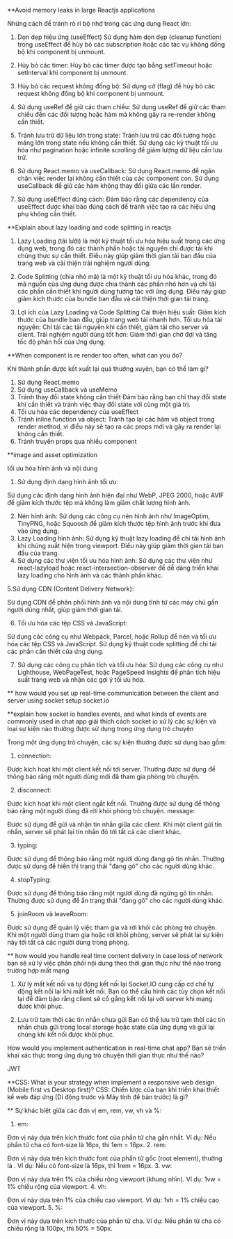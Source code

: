 \*\*Avoid memory leaks in large Reactjs applications

Những cách để tránh rò rỉ bộ nhớ trong các ứng dụng React lớn:

1. Dọn dẹp hiệu ứng (useEffect)
   Sử dụng hàm dọn dẹp (cleanup function) trong useEffect để hủy bỏ các subscription hoặc các tác vụ không đồng bộ khi component bị unmount.
2. Hủy bỏ các timer:
   Hủy bỏ các timer được tạo bằng setTimeout hoặc setInterval khi component bị unmount.
3. Hủy bỏ các request không đồng bộ:
   Sử dụng cờ (flag) để hủy bỏ các request không đồng bộ khi component bị unmount.
4. Sử dụng useRef để giữ các tham chiếu:
   Sử dụng useRef để giữ các tham chiếu đến các đối tượng hoặc hàm mà không gây ra re-render không cần thiết.
5. Tránh lưu trữ dữ liệu lớn trong state:
   Tránh lưu trữ các đối tượng hoặc mảng lớn trong state nếu không cần thiết. Sử dụng các kỹ thuật tối ưu hóa như pagination hoặc infinite scrolling để giảm lượng dữ liệu cần lưu trữ.
6. Sử dụng React.memo và useCallback:
   Sử dụng React.memo để ngăn chặn việc render lại không cần thiết của các component con.
   Sử dụng useCallback để giữ các hàm không thay đổi giữa các lần render.

7. Sử dụng useEffect đúng cách:
   Đảm bảo rằng các dependency của useEffect được khai báo đúng cách để tránh việc tạo ra các hiệu ứng phụ không cần thiết.

\*\*Explain about lazy loading and code splitting in reactjs

1. Lazy Loading (tải lười) là một kỹ thuật tối ưu hóa hiệu suất trong các ứng dụng web, trong đó các thành phần hoặc tài nguyên chỉ được tải khi chúng thực sự cần thiết. Điều này giúp giảm thời gian tải ban đầu của trang web và cải thiện trải nghiệm người dùng.

2. Code Splitting (chia nhỏ mã) là một kỹ thuật tối ưu hóa khác, trong đó mã nguồn của ứng dụng được chia thành các phần nhỏ hơn và chỉ tải các phần cần thiết khi người dùng tương tác với ứng dụng. Điều này giúp giảm kích thước của bundle ban đầu và cải thiện thời gian tải trang.

3. Lợi ích của Lazy Loading và Code Splitting
   Cải thiện hiệu suất: Giảm kích thước của bundle ban đầu, giúp trang web tải nhanh hơn.
   Tối ưu hóa tài nguyên: Chỉ tải các tài nguyên khi cần thiết, giảm tải cho server và client.
   Trải nghiệm người dùng tốt hơn: Giảm thời gian chờ đợi và tăng tốc độ phản hồi của ứng dụng.

\*\*When component is re render too often, what can you do?

Khi thành phần được kết xuất lại quá thường xuyên, bạn có thể làm gì?

1. Sử dụng React.memo
2. Sử dụng useCallback và useMemo
3. Tránh thay đổi state không cần thiết
   Đảm bảo rằng bạn chỉ thay đổi state khi cần thiết và tránh việc thay đổi state với cùng một giá trị.
4. Tối ưu hóa các dependency của useEffect
5. Tránh inline function và object:
   Tránh tạo lại các hàm và object trong render method, vì điều này sẽ tạo ra các props mới và gây ra render lại không cần thiết.
6. Tránh truyền props qua nhiều component

\*\*image and asset optimization

tối ưu hóa hình ảnh và nội dung

1. Sử dụng định dạng hình ảnh tối ưu:

Sử dụng các định dạng hình ảnh hiện đại như WebP, JPEG 2000, hoặc AVIF để giảm kích thước tệp mà không làm giảm chất lượng hình ảnh.

2. Nén hình ảnh:
   Sử dụng các công cụ nén hình ảnh như ImageOptim, TinyPNG, hoặc Squoosh để giảm kích thước tệp hình ảnh trước khi đưa vào ứng dụng.
3. Lazy Loading hình ảnh:
   Sử dụng kỹ thuật lazy loading để chỉ tải hình ảnh khi chúng xuất hiện trong viewport. Điều này giúp giảm thời gian tải ban đầu của trang.
4. Sử dụng các thư viện tối ưu hóa hình ảnh:
   Sử dụng các thư viện như react-lazyload hoặc react-intersection-observer để dễ dàng triển khai lazy loading cho hình ảnh và các thành phần khác.

5.Sử dụng CDN (Content Delivery Network):

Sử dụng CDN để phân phối hình ảnh và nội dung tĩnh từ các máy chủ gần người dùng nhất, giúp giảm thời gian tải.

6. Tối ưu hóa các tệp CSS và JavaScript:

Sử dụng các công cụ như Webpack, Parcel, hoặc Rollup để nén và tối ưu hóa các tệp CSS và JavaScript.
Sử dụng kỹ thuật code splitting để chỉ tải các phần cần thiết của ứng dụng.

7. Sử dụng các công cụ phân tích và tối ưu hóa:
   Sử dụng các công cụ như Lighthouse, WebPageTest, hoặc PageSpeed Insights để phân tích hiệu suất trang web và nhận các gợi ý tối ưu hóa.

\*\* how would you set up real-time communication between the client and server using socket
setup socket.io

\*\*explain how socket io handles events, and what kinds of events are commonly used in chat app
giải thích cách socket io xử lý các sự kiện và loại sự kiện nào thường được sử dụng trong ứng dụng trò chuyện

Trong một ứng dụng trò chuyện, các sự kiện thường được sử dụng bao gồm:

1. connection:

Được kích hoạt khi một client kết nối tới server. Thường được sử dụng để thông báo rằng một người dùng mới đã tham gia phòng trò chuyện.

2. disconnect:

Được kích hoạt khi một client ngắt kết nối. Thường được sử dụng để thông báo rằng một người dùng đã rời khỏi phòng trò chuyện.
message:

Được sử dụng để gửi và nhận tin nhắn giữa các client. Khi một client gửi tin nhắn, server sẽ phát lại tin nhắn đó tới tất cả các client khác.

3. typing:

Được sử dụng để thông báo rằng một người dùng đang gõ tin nhắn. Thường được sử dụng để hiển thị trạng thái "đang gõ" cho các người dùng khác.

4. stopTyping:

Được sử dụng để thông báo rằng một người dùng đã ngừng gõ tin nhắn. Thường được sử dụng để ẩn trạng thái "đang gõ" cho các người dùng khác.

5. joinRoom và leaveRoom:

Được sử dụng để quản lý việc tham gia và rời khỏi các phòng trò chuyện. Khi một người dùng tham gia hoặc rời khỏi phòng, server sẽ phát lại sự kiện này tới tất cả các người dùng trong phòng.

\*\* how would you handle real time content delivery in case loss of network
bạn sẽ xử lý việc phân phối nội dung theo thời gian thực như thế nào trong trường hợp mất mạng

1. Xử lý mất kết nối và tự động kết nối lại
   Socket.IO cung cấp cơ chế tự động kết nối lại khi mất kết nối. Bạn có thể cấu hình các tùy chọn kết nối lại để đảm bảo rằng client sẽ cố gắng kết nối lại với server khi mạng được khôi phục.

2. Lưu trữ tạm thời các tin nhắn chưa gửi
   Bạn có thể lưu trữ tạm thời các tin nhắn chưa gửi trong local storage hoặc state của ứng dụng và gửi lại chúng khi kết nối được khôi phục.

How would you implement authentication in real-time chat app?
Bạn sẽ triển khai xác thực trong ứng dụng trò chuyện thời gian thực như thế nào?

JWT


**CSS: What is your strategy when implement a responsive web design (Mobile first vs Desktop first)?
CSS: Chiến lược của bạn khi triển khai thiết kế web đáp ứng (Di động trước và Máy tính để bàn trước) là gì?


** Sự khác biệt giữa các đơn vị em, rem, vw, vh và %:
1. em:

Đơn vị này dựa trên kích thước font của phần tử cha gần nhất.
Ví dụ: Nếu phần tử cha có font-size là 16px, thì 1em = 16px.
2. rem:

Đơn vị này dựa trên kích thước font của phần tử gốc (root element), thường là <html>.
Ví dụ: Nếu <html> có font-size là 16px, thì 1rem = 16px.
3. vw:

Đơn vị này dựa trên 1% của chiều rộng viewport (khung nhìn).
Ví dụ: 1vw = 1% chiều rộng của viewport.
4. vh:

Đơn vị này dựa trên 1% của chiều cao viewport.
Ví dụ: 1vh = 1% chiều cao của viewport.
5. %:

Đơn vị này dựa trên kích thước của phần tử cha.
Ví dụ: Nếu phần tử cha có chiều rộng là 100px, thì 50% = 50px.